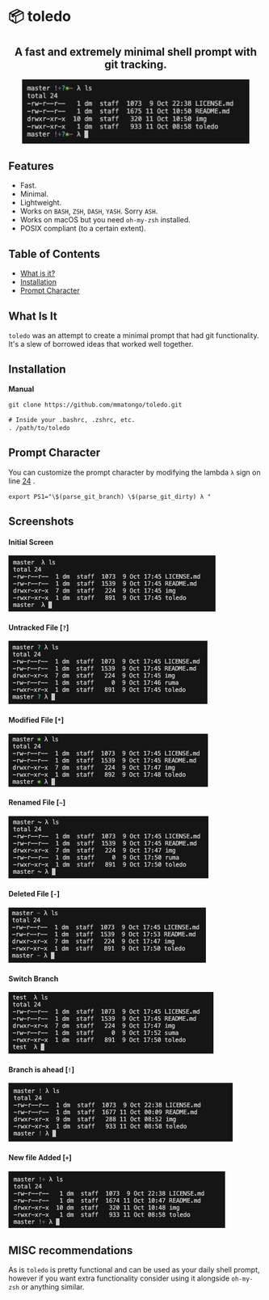 # :package: toledo

<h2 align="center">
  A fast and extremely minimal shell prompt with git tracking.
</h2>

<p align="center">
  <img src="img/0.png" alt="toledo" width="450px"  />
</p>

## Features

- Fast.
- Minimal.
- Lightweight.
- Works on `BASH`, `ZSH`, `DASH`, `YASH`. Sorry `ASH`.
- Works on macOS but you need `oh-my-zsh` installed.
- POSIX compliant (to a certain extent).

## Table of Contents

<!-- vim-markdown-toc GFM -->

* [What is it?](#What-Is-It)
* [Installation](#installation)
* [Prompt Character](#Prompt-Character)

<!-- vim-markdown-toc -->


## What Is It

`toledo` was an attempt to create a minimal prompt that had git functionality. It's a slew of borrowed ideas that worked well together.


## Installation

**Manual**

```
git clone https://github.com/mmatongo/toledo.git
```

``` .
# Inside your .bashrc, .zshrc, etc.
. /path/to/toledo
```


## Prompt Character

You can customize the prompt character by modifying the lambda `λ` sign on line [24](https://github.com/mmatongo/toledo/blob/master/toledo#L24) .

```
export PS1="\$(parse_git_branch) \$(parse_git_dirty) λ "
```


## Screenshots

#### Initial Screen
![init](./img/1.png)


#### Untracked File [`?`]
![untracked](./img/2.png)

#### Modified File [`*`]
![modified](./img/3.png)

#### Renamed File [`~`]
![renamed](./img/4.png)

#### Deleted File [`-`]
![deleted](./img/5.png)

#### Switch Branch
![switch](./img/6.png)

#### Branch is ahead [`!`]
![ahead](./img/7.png)

#### New file Added [`+`]
![new](./img/8.png)


## MISC recommendations
As is `toledo` is pretty functional and can be used as your daily shell prompt,
however if you want extra functionality consider using it alongside `oh-my-zsh`
or anything similar.